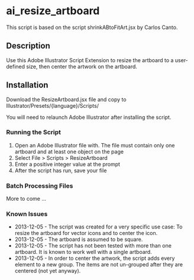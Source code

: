 ai_resize_artboard
==================

This script is based on the script shrinkABtoFitArt.jsx by Carlos Canto. 

## Description

Use this Adobe Illustrator Script Extension to resize the artboard to a user-defined size, then center the artwork on the artboard.

## Installation

Download the ResizeArtboard.jsx file and copy to Illustrator/Presets/{language}/Scripts/

You will need to relaunch Adobe Illustrator after installing the script.

### Running the Script

1. Open an Adobe Illustrator file with. The file must contain only one artboard and at least one object on the page
2. Select File > Scripts > ResizeArtboard
3. Enter a positive integer value at the prompt
4. After the script has run, save your file

### Batch Processing Files

More to come ...

### Known Issues

* 2013-12-05 - The script was created for a very specific use case: To resize the artboard for vector icons and to center the icon.
* 2013-12-05 - The artboard is assumed to be square.
* 2013-12-05 - The script has not been tested with more than one artboard. It is known to work well with a single artboard.
* 2013-12-05 - In order to center the artwork, the script adds every element to a new group. The items are not un-grouped after they are centered (not yet anyway).